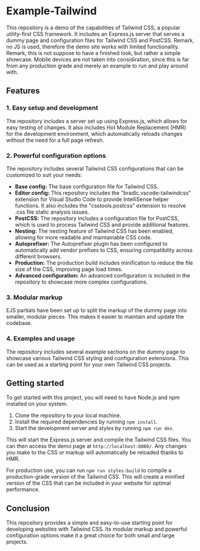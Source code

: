 # Example-Tailwind

This repository is a demo of the capabilities of Tailwind CSS, a popular utility-first CSS framework. It includes an Express.js server that serves a dummy page and configuration files for Tailwind CSS and PostCSS. Remark, no JS is used, therefore the demo site works with limited functionality. Remark, this is not suppose to have a finished look, but rather a simple showcase. Mobile devices are not taken into considiration, since this is far from any production grade and merely an example to run and play around with. 

## Features

### 1. Easy setup and development

The repository includes a server set up using Express.js, which allows for easy testing of changes. It also includes Hot Module Replacement (HMR) for the development environment, which automatically reloads changes without the need for a full page refresh.

### 2. Powerful configuration options

The repository includes several Tailwind CSS configurations that can be customized to suit your needs:

- **Base config:** The base configuration file for Tailwind CSS.
- **Editor config:** This repository includes the "bradlc.vscode-tailwindcss" extension for Visual Studio Code to provide IntelliSense helper functions. It also includes the "csstools.postcss" extension to resolve .css file static analysis issues.
- **PostCSS:** The repository includes a configuration file for PostCSS, which is used to process Tailwind CSS and provide additional features.
- **Nesting:** The nesting feature of Tailwind CSS has been enabled, allowing for more readable and maintainable CSS code.
- **Autoprefixer:** The Autoprefixer plugin has been configured to automatically add vendor prefixes to CSS, ensuring compatibility across different browsers.
- **Production:** The production build includes minification to reduce the file size of the CSS, improving page load times.
- **Advanced configuration:** An advanced configuration is included in the repository to showcase more complex configurations.

### 3. Modular markup

EJS partials have been set up to split the markup of the dummy page into smaller, modular pieces. This makes it easier to maintain and update the codebase.

### 4. Examples and usage

The repository includes several example sections on the dummy page to showcase various Tailwind CSS styling and configuration extensions. This can be used as a starting point for your own Tailwind CSS projects.

## Getting started

To get started with this project, you will need to have Node.js and npm installed on your system. 

1. Clone the repository to your local machine.
2. Install the required dependencies by running `npm install`.
3. Start the development server and styles by running `npm run dev`.

This will start the Express.js server and compile the Tailwind CSS files. You can then access the demo page at `http://localhost:8080/`. Any changes you make to the CSS or markup will automatically be reloaded thanks to HMR.

For production use, you can run `npm run styles:build` to compile a production-grade version of the Tailwind CSS. This will create a minified version of the CSS that can be included in your website for optimal performance.

## Conclusion

This repository provides a simple and easy-to-use starting point for developing websites with Tailwind CSS. Its modular markup and powerful configuration options make it a great choice for both small and large projects.
